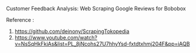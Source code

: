 Customer Feedback Analysis: Web Scraping Google Reviews for Bobobox

Reference : 
1. https://github.com/deinony/ScrapingTokopedia
2. https://www.youtube.com/watch?v=NsSqHkFkiAs&list=PL_8jNcohs27U7hhyYsd-fxtdtxhmj204F&pp=iAQB
